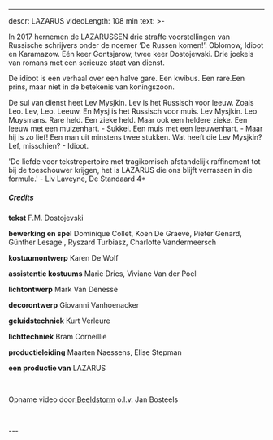 
---
descr: LAZARUS
videoLength: 108 min
text: >-
  <p>In 2017 hernemen de LAZARUSSEN drie straffe voorstellingen van Russische schrijvers onder de noemer ‘De Russen komen!’: Oblomow, Idioot en Karamazow. Eén keer Gontsjarow, twee keer Dostojewski. Drie joekels van romans met een serieuze staat van dienst.</p><p> De idioot is een verhaal over een halve gare. Een kwibus. Een rare.Een prins, maar niet in de betekenis van koningszoon.</p><p>De sul van dienst heet Lev Mysjkin. Lev is het Russisch voor leeuw. Zoals Leo. Lev, Leo. Leeuw. En Mysj is het Russisch voor muis. Lev Mysjkin. Leo Muysmans. Rare held. Een zieke held. Maar ook een heldere zieke. Een leeuw met een muizenhart. - Sukkel. Een muis met een leeuwenhart. - Maar hij is zo lief! Een man uit minstens twee stukken. Wat heeft die Lev Mysjkin? Lef, misschien? - Idioot.</p><p>'De liefde voor tekstrepertoire met tragikomisch afstandelijk raffinement tot bij de toeschouwer krijgen, het is LAZARUS die ons blijft verrassen in die formule.' - Liv Laveyne, De Standaard 4*</p><h5>Credits</h5><p><strong>tekst</strong> F.M. Dostojevski</p><p><strong>bewerking en spel</strong> Dominique Collet, Koen De Graeve, Pieter Genard, Günther Lesage , Ryszard Turbiasz, Charlotte Vandermeersch</p><p><strong>kostuumontwerp</strong> Karen De Wolf</p><p><strong>assistentie kostuums</strong> Marie Dries, Viviane Van der Poel</p><p><strong>lichtontwerp</strong> Mark Van Denesse</p><p><strong>decorontwerp</strong> Giovanni Vanhoenacker</p><p><strong>geluidstechniek</strong> Kurt Verleure</p><p><strong>lichttechniek</strong> Bram Corneillie</p><p><strong>productieleiding</strong> Maarten Naessens, Elise Stepman</p><p><strong>een productie van</strong> LAZARUS</p><p>‍</p><p>Opname video door<a href="http://www.beeldstorm.be"> Beeldstorm</a> o.l.v. Jan Bosteels&nbsp;&nbsp;</p><p>‍</p>
---
